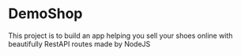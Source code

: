 # DemoShop
This project is to build an app helping you sell your shoes online with beautifully RestAPI routes made by NodeJS

